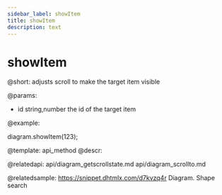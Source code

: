```yaml
---
sidebar_label: showItem
title: showItem
description: text
---
```


# showItem


@short: adjusts scroll to make the target item visible
	

@params:

- id		string,number		the id of the target item


@example:

diagram.showItem(123);


@template:	api_method
@descr:


@relatedapi:
	api/diagram_getscrollstate.md
	api/diagram_scrollto.md
    
@relatedsample:
https://snippet.dhtmlx.com/d7kvzq4r	Diagram. Shape search
